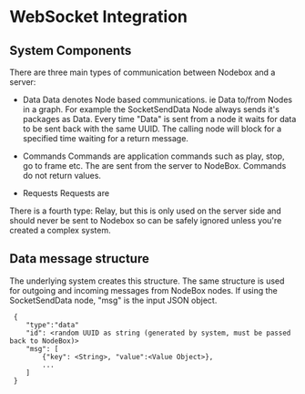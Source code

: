 # WebSocket Integration


## System Components
There are three main types of communication between Nodebox and a server:
- Data
    Data denotes Node based communications. ie Data to/from Nodes in a graph.  For example the SocketSendData Node always sends it's packages as Data.  Every time "Data" is sent from a node it waits for data to be sent back with the same UUID.  The calling node will block for a specified time waiting for a return message.

- Commands
    Commands are application commands such as play, stop, go to frame etc.  The are sent from the server to NodeBox.  Commands do not return values.

- Requests
    Requests are 

There is a fourth type: Relay, but this is only used on the server side and should never be sent to Nodebox so can be safely ignored unless you're created a complex system.


## Data message structure 
The underlying system creates this structure.  The same structure is used for outgoing and incoming messages from NodeBox nodes.  If using the SocketSendData node, "msg" is the input JSON object.

```
 {
    "type":"data"
    "id": <random UUID as string (generated by system, must be passed back to NodeBox)>
    "msg": [
        {"key": <String>, "value":<Value Object>},
        ...
    ]
 }
```


